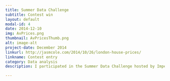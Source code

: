 ```yaml
---
title: Summer Data Challenge
subtitle: Contest win
layout: default
modal-id: 4
date: 2014-12-10
img: AvPrices.png
thumbnail: AvPricesThumb.png
alt: image-alt
project-date: December 2014
linkurl: http://jasmcole.com/2014/10/26/london-house-prices/
linkname: Contest entry
category: Data analysis
description: I participated in the Summer Data Challenge hosted by Imperial College, where I analysed a dataset containing 1.3 million records of property sales in the Greater London area. I placed joint first, winning a prize of £3,500.

---
```

